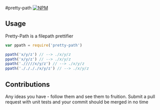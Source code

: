 #pretty-path
[![NPM](https://nodei.co/npm/<pretty-path>.png)](https://nodei.co/npm/<pretty-path>/)


## Usage

Pretty-Path is a filepath prettifier
```javascript
var ppath = require('pretty-path')

ppath('x/y/z') // --> ./x/y/z
ppath('x/y/z') // --> ./x/y/z
ppath('./////x/y/z') // --> ./x/y/z
ppath('././././x/y/z') // --> ./x/y/z
```


## Contributions

Any ideas you have - follow them and see them to fruition. Submit a pull request with unit tests and your commit should be merged in no time
